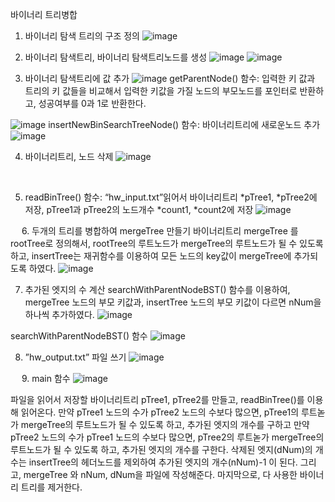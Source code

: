 바이너리 트리병합
1. 바이너리 탐색 트리의 구조 정의
![image](https://user-images.githubusercontent.com/67528774/203710246-bd129c92-cba6-411c-bd8a-4c6595eed05c.png)

2. 바이너리 탐색트리, 바이너리 탐색트리노드를 생성
 ![image](https://user-images.githubusercontent.com/67528774/203710266-0783303c-6d15-4411-97e2-dcc83dcbc380.png)
![image](https://user-images.githubusercontent.com/67528774/203710289-7e6f00d0-de9a-485b-90bc-b363837feb1c.png)


3. 바이너리 탐색트리에 값 추가
 ![image](https://user-images.githubusercontent.com/67528774/203710310-ec0ff48f-1f80-4738-a752-c9e7199ee2e2.png)
getParentNode() 함수: 입력한 키 값과 트리의 키 값들을 비교해서 입력한 키값을 가질 노드의 부모노드를 포인터로 반환하고, 성공여부를 0과 1로 반환한다.
 
 ![image](https://user-images.githubusercontent.com/67528774/203710333-d18263e6-db1f-474d-824a-da757fd08753.png)
insertNewBinSearchTreeNode() 함수: 바이너리트리에 새로운노드 추가
 ![image](https://user-images.githubusercontent.com/67528774/203710347-1bb2ff9b-a9ac-4355-abf4-698f5096512f.png)


4. 바이너리트리, 노드 삭제
 ![image](https://user-images.githubusercontent.com/67528774/203710376-ac89fa07-f194-4261-b9b4-350528510c0e.png)


 

5. readBinTree() 함수:
“hw_input.txt”읽어서 바이너리트리 *pTree1, *pTree2에 저장, 
pTree1과 pTree2의 노드개수 *count1, *count2에 저장
 ![image](https://user-images.githubusercontent.com/67528774/203710399-b211c59f-7977-4487-968e-d2adcbedd693.png)


 
6. 두개의 트리를 병합하여 mergeTree 만들기
바이너리트리 mergeTree 를 rootTree로 정의해서, rootTree의 루트노드가 mergeTree의 루트노드가 될 수 있도록 하고,
 insertTree는 재귀함수를 이용하여 모든 노드의 key값이 mergeTree에 추가되도록 하였다.
 ![image](https://user-images.githubusercontent.com/67528774/203710412-529a2d34-77d1-429f-be69-8cc3a18ac1d2.png)


7. 추가된 엣지의 수 계산
searchWithParentNodeBST() 함수를 이용하여, mergeTree 노드의 부모 키값과, insertTree 노드의 부모 키값이 다르면 nNum을 하나씩 추가하였다. 
 ![image](https://user-images.githubusercontent.com/67528774/203710426-3bb1fa67-b4bd-449f-806a-6a6115b7edac.png)


searchWithParentNodeBST() 함수
 ![image](https://user-images.githubusercontent.com/67528774/203710437-80e44fe6-2109-454b-a94e-2516457c5b7c.png)


8. ”hw_output.txt” 파일 쓰기
 ![image](https://user-images.githubusercontent.com/67528774/203710459-5446d66d-aa91-4532-87c7-c42c76a6051a.png)


 
9. main 함수
![image](https://user-images.githubusercontent.com/67528774/203710506-fa0d9db0-cb04-49b5-b5a4-0d606be879b8.png)

파일을 읽어서 저장할 바이너리트리 pTree1, pTree2를 만들고, readBinTree()를 이용해 읽어온다.
만약 pTree1 노드의 수가 pTree2 노드의 수보다 많으면, pTree1의 루트녿가 mergeTree의 루트노드가 될 수 있도록 하고, 추가된 엣지의 개수를 구하고
만약 pTree2 노드의 수가 pTree1 노드의 수보다 많으면, pTree2의 루트녿가 mergeTree의 루트노드가 될 수 있도록 하고, 추가된 엣지의 개수를 구한다.
삭제된 엣지(dNum)의 개수는 insertTree의 헤더노드를 제외하여 추가된 엣지의 개수(nNum)-1 이 된다.
그리고, mergeTree 와 nNum, dNum을 파일에 작성해준다.
마지막으로, 다 사용한 바이너리 트리를 제거한다.
 

